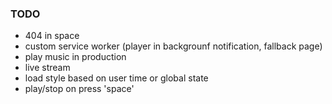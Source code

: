 ### TODO
- 404 in space
- custom service worker (player in backgrounf notification, fallback page)
- play music in production
- live stream
- load style based on user time or global state
- play/stop on press 'space'